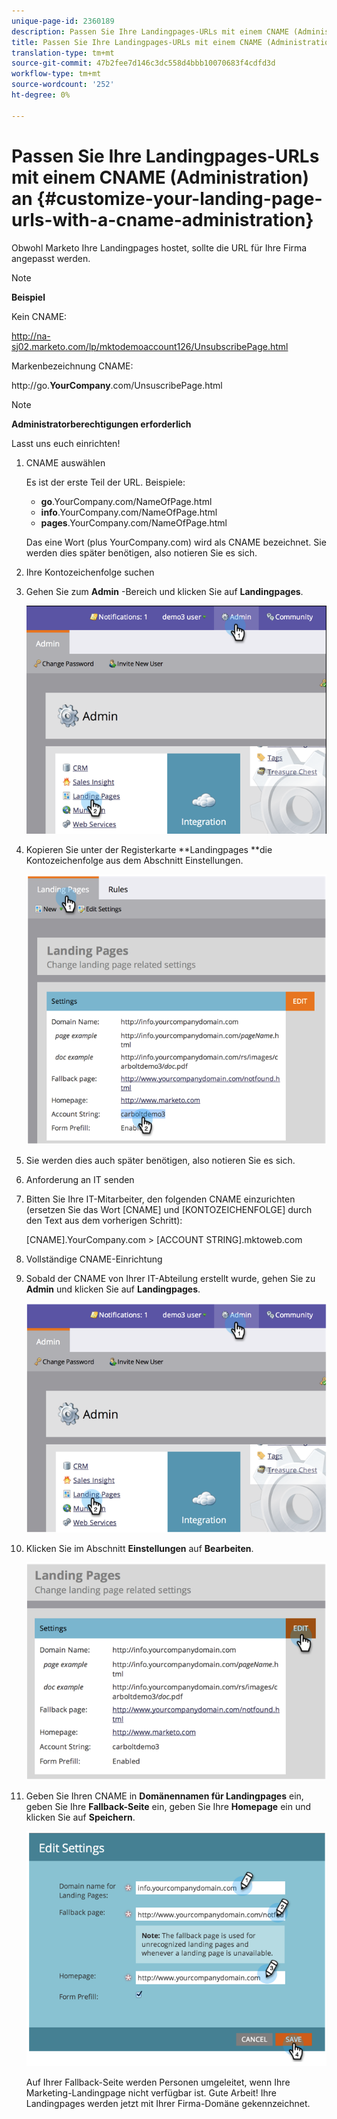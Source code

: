 ```yaml
---
unique-page-id: 2360189
description: Passen Sie Ihre Landingpages-URLs mit einem CNAME (Administration) - Marketing Docs - Produktdokumentation an.
title: Passen Sie Ihre Landingpages-URLs mit einem CNAME (Administration) an
translation-type: tm+mt
source-git-commit: 47b2fee7d146c3dc558d4bbb10070683f4cdfd3d
workflow-type: tm+mt
source-wordcount: '252'
ht-degree: 0%

---
```



# Passen Sie Ihre Landingpages-URLs mit einem CNAME (Administration) an {#customize-your-landing-page-urls-with-a-cname-administration}

Obwohl Marketo Ihre Landingpages hostet, sollte die URL für Ihre Firma angepasst werden.

>[!NOTE]
>
>**Beispiel**
>
>Kein CNAME:
>
>http://na-sj02.marketo.com/lp/mktodemoaccount126/UnsubscribePage.html
>
>Markenbezeichnung CNAME:
>
>http://go.**YourCompany**.com/UnsuscribePage.html

>[!NOTE]
>
>**Administratorberechtigungen erforderlich**

Lasst uns euch einrichten!

1. CNAME auswählen

   Es ist der erste Teil der URL. Beispiele:

   * **go**.YourCompany.com/NameOfPage.html
   * **info**.YourCompany.com/NameOfPage.html
   * **pages**.YourCompany.com/NameOfPage.html

   Das eine Wort (plus YourCompany.com) wird als CNAME bezeichnet. Sie werden dies später benötigen, also notieren Sie es sich.

1. Ihre Kontozeichenfolge suchen
1. Gehen Sie zum **Admin** -Bereich und klicken Sie auf **Landingpages**.

   ![](assets/image2014-9-16-13-3a9-3a44.png)

1. Kopieren Sie unter der Registerkarte **Landingpages **die Kontozeichenfolge aus dem Abschnitt Einstellungen.

   ![](assets/image2014-9-16-13-3a9-3a57.png)

1. Sie werden dies auch später benötigen, also notieren Sie es sich.
1. Anforderung an IT senden
1. Bitten Sie Ihre IT-Mitarbeiter, den folgenden CNAME einzurichten (ersetzen Sie das Wort [CNAME] und [KONTOZEICHENFOLGE] durch den Text aus dem vorherigen Schritt):

   [CNAME].YourCompany.com > [ACCOUNT STRING].mktoweb.com

1. Vollständige CNAME-Einrichtung
1. Sobald der CNAME von Ihrer IT-Abteilung erstellt wurde, gehen Sie zu **Admin** und klicken Sie auf **Landingpages**.

   ![](assets/image2014-9-16-13-3a10-3a14.png)

1. Klicken Sie im Abschnitt **Einstellungen** auf **Bearbeiten**.

   ![](assets/image2014-9-16-13-3a10-3a31.png)

1. Geben Sie Ihren CNAME in **Domänennamen für Landingpages** ein, geben Sie Ihre **Fallback-Seite** ein, geben Sie Ihre **Homepage** ein und klicken Sie auf **Speichern**.

   ![](assets/image2014-9-16-13-3a10-3a45.png)

   Auf Ihrer Fallback-Seite werden Personen umgeleitet, wenn Ihre Marketing-Landingpage nicht verfügbar ist.
Gute Arbeit! Ihre Landingpages werden jetzt mit Ihrer Firma-Domäne gekennzeichnet.

